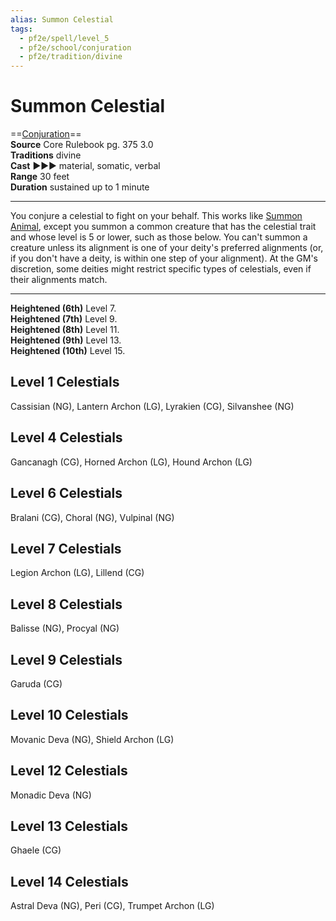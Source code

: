 ```yaml
---
alias: Summon Celestial
tags:
  - pf2e/spell/level_5
  - pf2e/school/conjuration
  - pf2e/tradition/divine
---
```


# Summon Celestial

==[Conjuration](Conjuration.md)==  
__Source__ Core Rulebook pg. 375 3.0  
**Traditions** divine  
**Cast** ►►► material, somatic, verbal  
**Range** 30 feet  
**Duration** sustained up to 1 minute

---

You conjure a celestial to fight on your behalf. This works like [Summon Animal](Summon%20Animal.md), except you summon a common creature that has the celestial trait and whose level is 5 or lower, such as those below. You can't summon a creature unless its alignment is one of your deity's preferred alignments (or, if you don't have a deity, is within one step of your alignment). At the GM's discretion, some deities might restrict specific types of celestials, even if their alignments match.

<hr>

**Heightened (6th)** Level 7.  
**Heightened (7th)** Level 9.  
**Heightened (8th)** Level 11.  
**Heightened (9th)** Level 13.  
**Heightened (10th)** Level 15.

## Level 1 Celestials

Cassisian (NG), Lantern Archon (LG), Lyrakien (CG), Silvanshee (NG)

## Level 4 Celestials

Gancanagh (CG), Horned Archon (LG), Hound Archon (LG)

## Level 6 Celestials

Bralani (CG), Choral (NG), Vulpinal (NG)

## Level 7 Celestials

Legion Archon (LG), Lillend (CG)

## Level 8 Celestials

Balisse (NG), Procyal (NG)

## Level 9 Celestials

Garuda (CG)

## Level 10 Celestials

Movanic Deva (NG), Shield Archon (LG)

## Level 12 Celestials

Monadic Deva (NG)

## Level 13 Celestials

Ghaele (CG)

## Level 14 Celestials

Astral Deva (NG), Peri (CG), Trumpet Archon (LG)
